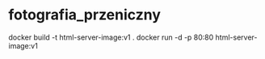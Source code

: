 # fotografia_przeniczny

docker build -t html-server-image:v1 .
docker run -d -p 80:80 html-server-image:v1